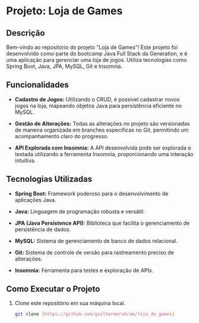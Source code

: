 # Projeto: Loja de Games

## Descrição

Bem-vindo ao repositório do projeto "Loja de Games"! Este projeto foi desenvolvido como parte do bootcamp Java Full Stack da Generation, e é uma aplicação para gerenciar uma loja de jogos. Utiliza tecnologias como Spring Boot, Java, JPA, MySQL, Git e Insomnia.

## Funcionalidades

- **Cadastro de Jogos:** Utilizando o CRUD, é possível cadastrar novos jogos na loja, mapeando objetos Java para persistência eficiente no MySQL.

- **Gestão de Alterações:** Todas as alterações no projeto são versionadas de maneira organizada em branches específicas no Git, permitindo um acompanhamento claro do progresso.

- **API Explorada com Insomnia:** A API desenvolvida pode ser explorada e testada utilizando a ferramenta Insomnia, proporcionando uma interação intuitiva.

## Tecnologias Utilizadas

- **Spring Boot:** Framework poderoso para o desenvolvimento de aplicações Java.

- **Java:** Linguagem de programação robusta e versátil.

- **JPA (Java Persistence API):** Biblioteca que facilita o gerenciamento de persistência de dados.

- **MySQL:** Sistema de gerenciamento de banco de dados relacional.

- **Git:** Sistema de controle de versão para rastreamento preciso de alterações.

- **Insomnia:** Ferramenta para testes e exploração de APIs.

## Como Executar o Projeto

1. Clone este repositório em sua máquina local.
   ```bash
   git clone [https://github.com/guilhermerubrae/loja_de_games]

